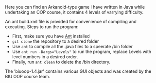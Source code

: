 Here you can find an Arkanoid-type game I have written in Java while undertaking an OOP course, it contains 4 levels of varrying difficulty.

An ant build.xml file is provided for convenience of compiling and executing.
Steps to run the program:
- First, make sure you have [Ant](https://ant.apache.org/) installed
- `git clone` the repository to a desired folder
- Use `ant` to compile all the .java files to a speerate /bin folder
- Use `ant run -Dargs="Levels"` to run the program, replace Levels with level numbers in a desired order.
- Finally, run `ant clean` to delete the /bin directory.

The 'biuoop-1.4.jar' contains various GUI objects and was created by the BIU OOP course team.
